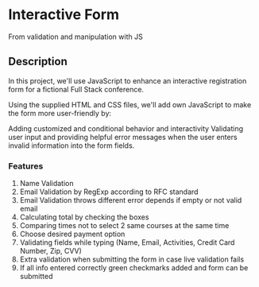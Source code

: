# Interactive Form
From validation and manipulation with JS

## Description

In this project, we'll use JavaScript to enhance an interactive registration form for a fictional Full Stack conference.

Using the supplied HTML and CSS files, we'll add own JavaScript to make the form more user-friendly by:

Adding customized and conditional behavior and interactivity
Validating user input and providing helpful error messages when the user enters invalid information into the form fields.

### Features

1. Name Validation
2. Email Validation by RegExp according to RFC standard
3. Email Validation throws different error depends if empty or not valid email
4. Calculating total by checking the boxes
5. Comparing times not to select 2 same courses at the same time
6. Choose desired payment option
7. Validating fields while typing (Name, Email, Activities, Credit Card Number, Zip, CVV)
8. Extra validation when submitting the form in case live validation fails
9. If all info entered correctly green checkmarks added and form can be submitted

